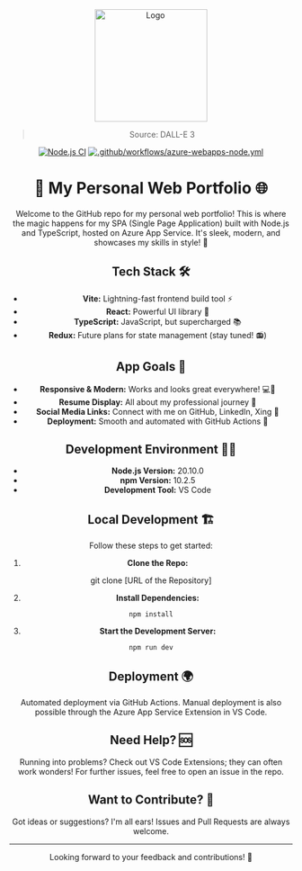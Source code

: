 <div align="center">
<a href="https://github.com/NicoFilips/AzureAppService.NicoFilips.de/">
  <img src=https://github.com/NicoFilips/AzureAppService.NicoFilips/assets/35654361/299303552-ce4036b6-1e02-4a36-a5d9-a92114c7f6e3.png" alt="Logo" width="200" height="200">
</a>

<blockquote>
  <p>Source: DALL-E 3</p>
</blockquote>

[![Node.js CI](https://github.com/NicoFilips/AzureAppService.NicoFilips/actions/workflows/node.js.yml/badge.svg)](https://github.com/NicoFilips/AzureAppService.NicoFilips/actions/workflows/node.js.yml)
[![.github/workflows/azure-webapps-node.yml](https://github.com/NicoFilips/AzureAppService.NicoFilips/actions/workflows/deploy-Azure.yml/badge.svg)](https://github.com/NicoFilips/AzureAppService.NicoFilips/actions/workflows/deploy-Azure.yml)

# 🚀 My Personal Web Portfolio 🌐

Welcome to the GitHub repo for my personal web portfolio! This is where the magic happens for my SPA (Single Page Application) built with Node.js and TypeScript, hosted on Azure App Service. It's sleek, modern, and showcases my skills in style! 🌟

## Tech Stack 🛠️

- **Vite:** Lightning-fast frontend build tool ⚡
- **React:** Powerful UI library 🎨
- **TypeScript:** JavaScript, but supercharged 📚
- **Redux:** Future plans for state management (stay tuned! 📻)

## App Goals 🎯

- **Responsive & Modern:** Works and looks great everywhere! 💻📱
- **Resume Display:** All about my professional journey 📄
- **Social Media Links:** Connect with me on GitHub, LinkedIn, Xing 🔗
- **Deployment:** Smooth and automated with GitHub Actions 🚚

## Development Environment 🧑‍💻

- **Node.js Version:** 20.10.0
- **npm Version:** 10.2.5
- **Development Tool:** VS Code

## Local Development 🏗️

Follow these steps to get started:

1. **Clone the Repo:**

git clone [URL of the Repository]



2. **Install Dependencies:**
```
npm install
```

3. **Start the Development Server:**
```
npm run dev
```

## Deployment 🌍

Automated deployment via GitHub Actions. Manual deployment is also possible through the Azure App Service Extension in VS Code.

## Need Help? 🆘

Running into problems? Check out VS Code Extensions; they can often work wonders! For further issues, feel free to open an issue in the repo.

## Want to Contribute? 🤝

Got ideas or suggestions? I'm all ears! Issues and Pull Requests are always welcome.

---

Looking forward to your feedback and contributions! 🙌

